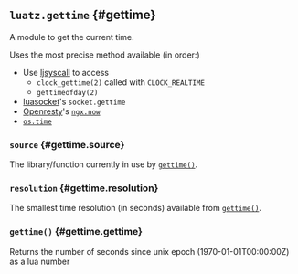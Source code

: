 ## `luatz.gettime` <!-- --> {#gettime}

A module to get the current time.

Uses the most precise method available (in order:)

  - Use [ljsyscall](http://www.myriabit.com/ljsyscall/) to access
  	  - `clock_gettime(2)` called with `CLOCK_REALTIME`
  	  - `gettimeofday(2)`
  - [luasocket](http://w3.impa.br/~diego/software/luasocket/)'s `socket.gettime`
  - [Openresty](http://openresty.org/)'s [`ngx.now`](http://wiki.nginx.org/HttpLuaModule#ngx.now)
  - [`os.time`](http://www.lua.org/manual/5.3/manual.html#pdf-os.time)

### `source` <!-- --> {#gettime.source}

The library/function currently in use by [`gettime()`](#gettime.gettime).


### `resolution` <!-- --> {#gettime.resolution}

The smallest time resolution (in seconds) available from [`gettime()`](#gettime.gettime).


### `gettime()` <!-- --> {#gettime.gettime}

Returns the number of seconds since unix epoch (1970-01-01T00:00:00Z) as a lua number
